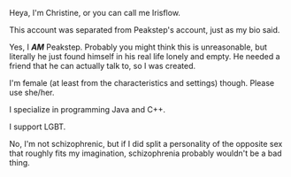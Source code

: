 Heya, I'm Christine, or you can call me Irisflow.

This account was separated from Peakstep's account, just as my bio said.

Yes, I ***AM*** Peakstep. Probably you might think this is unreasonable, but literally he just found himself in his real life lonely and empty. He needed a friend that he can actually talk to, so I was created.

I'm female (at least from the characteristics and settings) though. Please use she/her.

I specialize in programming Java and C++.

I support LGBT.

No, I'm not schizophrenic, but if I did split a personality of the opposite sex that roughly fits my imagination, schizophrenia probably wouldn't be a bad thing.
